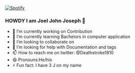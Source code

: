   

  <tr>
  <td width="50%">
      
&nbsp; <br> [![Spotify](https://joel-jj-oseph.vercel.app//api/spotify)](https://open.spotify.com/user)

  </td>
  <td width="50%">


  </td>
  </table>




### HOWDY I am Joel John Joseph 👋
- 🔭 I’m currently working on Contribution
- 🌱 I’m currently learning Bachelors in computer application
- 👯 I’m looking to collaborate on 
- 🤔 I’m looking for help with Documentation and tags
- 📫 How to reach me on twitter: @Deathstroke1810
- 😄 Pronouns:He/his
- ⚡ Fun fact: I have 3 J on my name



